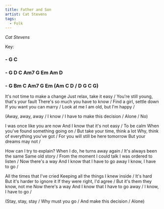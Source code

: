 ```yaml
---
title: Father and Son
artist: Cat Stevens
tags: 
  - Folk
---
```

*Cat Stevens*

Key: 
### - G C
### - G D C Am7 G Em Am D
### - G Bm C Am7 G Em (Am C D / D G C G)

 
It's not time to make a change Just relax, take it easy /
You're still young, that's your fault There's so much you have to know /
Find a girl, settle down If you want you can marry /
Look at me I am old, but I'm happy /

(Away, away, away / I know / I have to make this decision / Alone / No)

I was once like you are now And I know that it's not easy /
To be calm When you've found something going on /
But take your time, think a lot Why, think of everything you've got /
For you will still be here tomorrow But your dreams may not /

How can I try to explain? When I do, he turns away again /
It's always been the same Same old story /
From the moment I could talk I was ordered to listen /
Now there's a way And I know that I have to go away I know, I have to go /

All the times that I've cried Keeping all the things I knew inside /
It's hard But it's harder to ignore it If they were right, I'd agree / 
But it's them they know, not me Now there's a way And I know that I have to go away /
I know, I have to go /

(Stay, stay, stay / Why must you go / And make this decision / Alone) 

